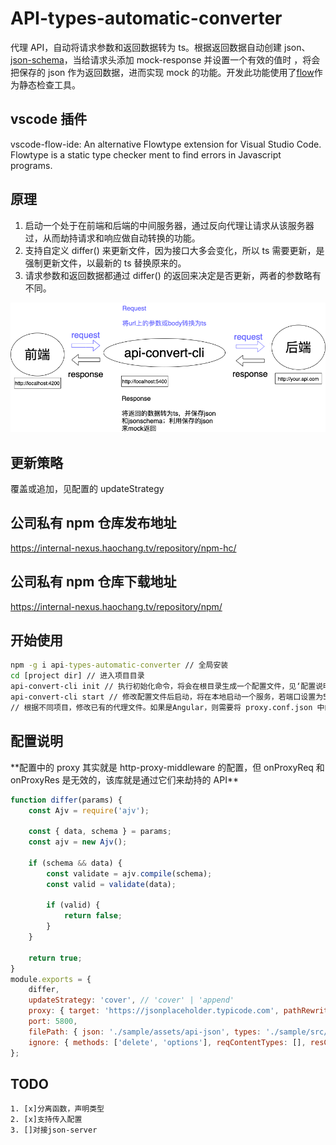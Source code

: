 # API-types-automatic-converter

代理 API，自动将请求参数和返回数据转为 ts。根据返回数据自动创建 json、[json-schema](https://json-schema.org/)，当给请求头添加 mock-response 并设置一个有效的值时
，将会把保存的 json 作为返回数据，进而实现 mock 的功能。开发此功能使用了[flow](https://flow.org/en/)作为静态检查工具。

## vscode 插件

vscode-flow-ide: An alternative Flowtype extension for Visual Studio Code. Flowtype is a static type checker ment to find errors in Javascript programs.

## 原理

1. 启动一个处于在前端和后端的中间服务器，通过反向代理让请求从该服务器过，从而劫持请求和响应做自动转换的功能。
2. 支持自定义 differ() 来更新文件，因为接口大多会变化，所以 ts 需要更新，是强制更新文件，以最新的 ts 替换原来的。
3. 请求参数和返回数据都通过 differ() 的返回来决定是否更新，两者的参数略有不同。

![avatar](./api-converter.png)

## 更新策略

覆盖或追加，见配置的 updateStrategy

## 公司私有 npm 仓库发布地址

https://internal-nexus.haochang.tv/repository/npm-hc/

## 公司私有 npm 仓库下载地址

https://internal-nexus.haochang.tv/repository/npm/

## 开始使用

```cmd
npm -g i api-types-automatic-converter // 全局安装
cd [project dir] // 进入项目目录
api-convert-cli init // 执行初始化命令，将会在根目录生成一个配置文件，见‘配置说明’
api-convert-cli start // 修改配置文件后启动，将在本地启动一个服务，若端口设置为5800，那么该服务的地址就是 http://localhost:5800
// 根据不同项目，修改已有的代理文件。如果是Angular，则需要将 proxy.conf.json 中的target地址改为 http://localhost:5800
```

## 配置说明

\*\*配置中的 proxy 其实就是 http-proxy-middleware 的配置，但 onProxyReq 和 onProxyRes 是无效的，该库就是通过它们来劫持的 API\*\*

```js
function differ(params) {
	const Ajv = require('ajv');

	const { data, schema } = params;
	const ajv = new Ajv();

	if (schema && data) {
		const validate = ajv.compile(schema);
		const valid = validate(data);

		if (valid) {
			return false;
		}
	}

	return true;
}
module.exports = {
	differ,
	updateStrategy: 'cover', // 'cover' | 'append'
	proxy: { target: 'https://jsonplaceholder.typicode.com', pathRewrite: { '^/api': '' }, changeOrigin: true, secure: false },
	port: 5800,
	filePath: { json: './sample/assets/api-json', types: './sample/src/api-types' },
	ignore: { methods: ['delete', 'options'], reqContentTypes: [], resContentTypes: ['application/octet-stream'] },
};
```

## TODO

    1. [x]分离函数，声明类型
    2. [x]支持传入配置
    3. []对接json-server
